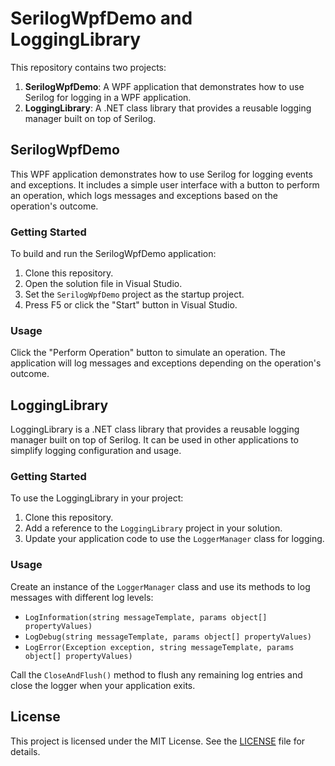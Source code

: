 # SerilogWpfDemo and LoggingLibrary

This repository contains two projects:

1. **SerilogWpfDemo**: A WPF application that demonstrates how to use Serilog for logging in a WPF application.
2. **LoggingLibrary**: A .NET class library that provides a reusable logging manager built on top of Serilog.

## SerilogWpfDemo

This WPF application demonstrates how to use Serilog for logging events and exceptions. It includes a simple user interface with a button to perform an operation, which logs messages and exceptions based on the operation's outcome.

### Getting Started

To build and run the SerilogWpfDemo application:

1. Clone this repository.
2. Open the solution file in Visual Studio.
3. Set the `SerilogWpfDemo` project as the startup project.
4. Press F5 or click the "Start" button in Visual Studio.

### Usage

Click the "Perform Operation" button to simulate an operation. The application will log messages and exceptions depending on the operation's outcome.

## LoggingLibrary

LoggingLibrary is a .NET class library that provides a reusable logging manager built on top of Serilog. It can be used in other applications to simplify logging configuration and usage.

### Getting Started

To use the LoggingLibrary in your project:

1. Clone this repository.
2. Add a reference to the `LoggingLibrary` project in your solution.
3. Update your application code to use the `LoggerManager` class for logging.

### Usage

Create an instance of the `LoggerManager` class and use its methods to log messages with different log levels:

- `LogInformation(string messageTemplate, params object[] propertyValues)`
- `LogDebug(string messageTemplate, params object[] propertyValues)`
- `LogError(Exception exception, string messageTemplate, params object[] propertyValues)`

Call the `CloseAndFlush()` method to flush any remaining log entries and close the logger when your application exits.

## License

This project is licensed under the MIT License. See the [LICENSE](LICENSE) file for details.
